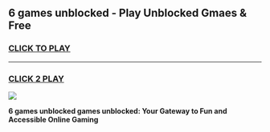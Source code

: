 
## 6 games unblocked - Play Unblocked Gmaes & Free
<h3>
<a href="https://premium.freeplayer.one?title=6_games_unblocked&ref=19F">CLICK TO PLAY</a></h3>
<hr>

<h3>
<a href="https://premium.freeplayer.one?title=6_games_unblocked&ref=19F">CLICK 2 PLAY</a>
  
</h3>

<a href="https://premium.freeplayer.one?title=6_games_unblocked&ref=19F/"><img src="https://clearcache.store/games.png"></a>


**6 games unblocked games unblocked: Your Gateway to Fun and Accessible Online Gaming**
